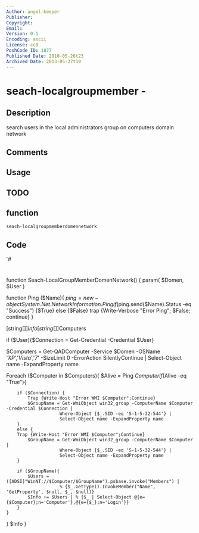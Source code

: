 ```yaml
---
Author: angel-keeper
Publisher: 
Copyright: 
Email: 
Version: 0.1
Encoding: ascii
License: cc0
PoshCode ID: 1877
Published Date: 2010-05-26t23
Archived Date: 2013-05-27t19
---
```


# seach-localgroupmember - 

## Description

search users in the local administrators group on computers domain network

## Comments



## Usage



## TODO



## function

`seach-localgroupmemberdomennetwork`

## Code

`#
 #
 function Seach-LocalGroupMemberDomenNetwork() {
 param(
 $Domen,
 $User
 )
 
 function Ping ($Name){ 
     $ping = new-object System.Net.NetworkInformation.Ping
     if ($ping.send($Name).Status -eq "Success") {$True}
     else {$False} 
 	trap {Write-Verbose "Error Ping"; $False; continue}
 }
 
 [string[]]$Info
 [string[]]$Computers
 
 if ($User){$Connection = Get-Credential -Credential $User}
 
 $Computers = Get-QADComputer -Service $Domen -OSName '*XP*','*Vista*','*7*' -SizeLimit 0 -ErrorAction SilentlyContinue | 
 			 Select-Object name -ExpandProperty name
 
 Foreach ($Computer in $Computers){
 	$Alive = Ping $Computer
 	if ($Alive -eq "True"){
 		
 		if ($Connection) {
 			Trap {Write-Host "Error WMI $Computer";Continue}
 			$GroupName = Get-WmiObject win32_group -ComputerName $Computer -Credential $Connection | 
 						Where-Object {$_.SID -eq 'S-1-5-32-544'} | 
 						Select-Object name -ExpandProperty name
 		}
 		else {
 		Trap {Write-Host "Error WMI $Computer";Continue}
 			$GroupName = Get-WmiObject win32_group -ComputerName $Computer | 
 						Where-Object {$_.SID -eq 'S-1-5-32-544'} | 
 						Select-Object name -ExpandProperty name
 		}
 		
 		if ($GroupName){
 			$Users = ([ADSI]"WinNT://$Computer/$GroupName").psbase.invoke("Members") | 
 						% {$_.GetType().InvokeMember("Name", 'GetProperty', $null, $_, $null)}
 			$Info += $Users | % {$_ | Select-Object @{e={$Computer};n='Computer'},@{e={$_};n='Login'}}
 		}
 	}
 }
 $Info
 }
`

